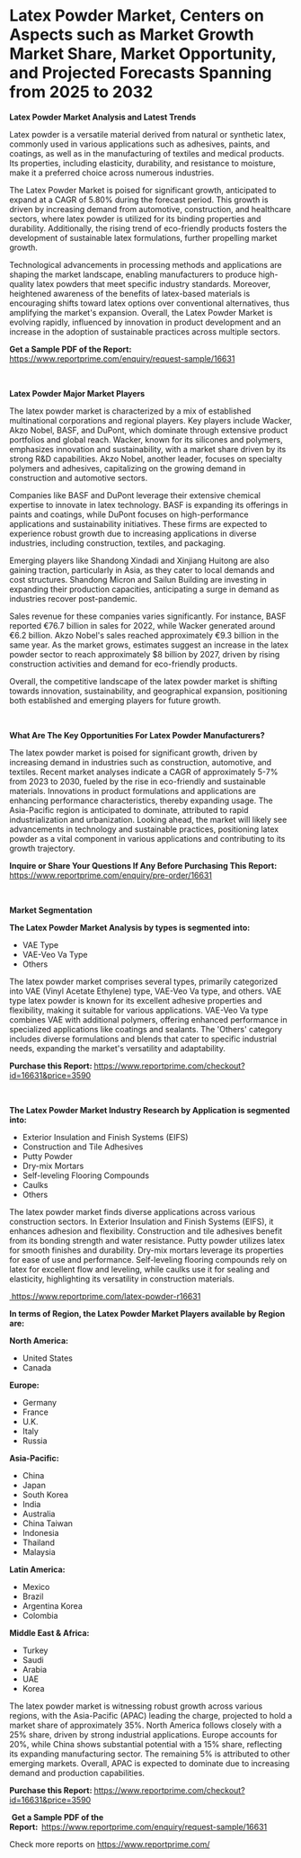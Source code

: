 <p><h1>Latex Powder Market, Centers on Aspects such as Market Growth Market Share, Market Opportunity, and Projected Forecasts Spanning from 2025 to 2032</h1></p><p><strong>Latex Powder Market Analysis and Latest Trends</strong></p>
<p><p>Latex powder is a versatile material derived from natural or synthetic latex, commonly used in various applications such as adhesives, paints, and coatings, as well as in the manufacturing of textiles and medical products. Its properties, including elasticity, durability, and resistance to moisture, make it a preferred choice across numerous industries.</p><p>The Latex Powder Market is poised for significant growth, anticipated to expand at a CAGR of 5.80% during the forecast period. This growth is driven by increasing demand from automotive, construction, and healthcare sectors, where latex powder is utilized for its binding properties and durability. Additionally, the rising trend of eco-friendly products fosters the development of sustainable latex formulations, further propelling market growth.</p><p>Technological advancements in processing methods and applications are shaping the market landscape, enabling manufacturers to produce high-quality latex powders that meet specific industry standards. Moreover, heightened awareness of the benefits of latex-based materials is encouraging shifts toward latex options over conventional alternatives, thus amplifying the market's expansion. Overall, the Latex Powder Market is evolving rapidly, influenced by innovation in product development and an increase in the adoption of sustainable practices across multiple sectors.</p></p>
<p><strong>Get a Sample PDF of the Report:&nbsp;</strong> <a href="https://www.reportprime.com/enquiry/request-sample/16631?utm_campaign=3509&utm_medium=2&utm_source=Github&utm_content=ia&utm_term=18032025&utm_id=latex-powder">https://www.reportprime.com/enquiry/request-sample/16631</a></p>
<p>&nbsp;</p>
<p><strong>Latex Powder Major Market Players</strong></p>
<p><p>The latex powder market is characterized by a mix of established multinational corporations and regional players. Key players include Wacker, Akzo Nobel, BASF, and DuPont, which dominate through extensive product portfolios and global reach. Wacker, known for its silicones and polymers, emphasizes innovation and sustainability, with a market share driven by its strong R&D capabilities. Akzo Nobel, another leader, focuses on specialty polymers and adhesives, capitalizing on the growing demand in construction and automotive sectors.</p><p>Companies like BASF and DuPont leverage their extensive chemical expertise to innovate in latex technology. BASF is expanding its offerings in paints and coatings, while DuPont focuses on high-performance applications and sustainability initiatives. These firms are expected to experience robust growth due to increasing applications in diverse industries, including construction, textiles, and packaging.</p><p>Emerging players like Shandong Xindadi and Xinjiang Huitong are also gaining traction, particularly in Asia, as they cater to local demands and cost structures. Shandong Micron and Sailun Building are investing in expanding their production capacities, anticipating a surge in demand as industries recover post-pandemic.</p><p>Sales revenue for these companies varies significantly. For instance, BASF reported €76.7 billion in sales for 2022, while Wacker generated around €6.2 billion. Akzo Nobel's sales reached approximately €9.3 billion in the same year. As the market grows, estimates suggest an increase in the latex powder sector to reach approximately $8 billion by 2027, driven by rising construction activities and demand for eco-friendly products.</p><p>Overall, the competitive landscape of the latex powder market is shifting towards innovation, sustainability, and geographical expansion, positioning both established and emerging players for future growth.</p></p>
<p>&nbsp;</p>
<p><strong>What Are The Key Opportunities For Latex Powder Manufacturers?</strong></p>
<p><p>The latex powder market is poised for significant growth, driven by increasing demand in industries such as construction, automotive, and textiles. Recent market analyses indicate a CAGR of approximately 5-7% from 2023 to 2030, fueled by the rise in eco-friendly and sustainable materials. Innovations in product formulations and applications are enhancing performance characteristics, thereby expanding usage. The Asia-Pacific region is anticipated to dominate, attributed to rapid industrialization and urbanization. Looking ahead, the market will likely see advancements in technology and sustainable practices, positioning latex powder as a vital component in various applications and contributing to its growth trajectory.</p></p>
<p><strong>Inquire or Share Your Questions If Any Before Purchasing This Report:</strong> <a href="https://www.reportprime.com/enquiry/pre-order/16631?utm_campaign=3509&utm_medium=2&utm_source=Github&utm_content=ia&utm_term=18032025&utm_id=latex-powder">https://www.reportprime.com/enquiry/pre-order/16631</a></p>
<p>&nbsp;</p>
<p><strong>Market Segmentation</strong></p>
<p><strong>The Latex Powder Market Analysis by types is segmented into:</strong></p>
<p><ul><li>VAE Type</li><li>VAE-Veo Va Type</li><li>Others</li></ul></p>
<p><p>The latex powder market comprises several types, primarily categorized into VAE (Vinyl Acetate Ethylene) type, VAE-Veo Va type, and others. VAE type latex powder is known for its excellent adhesive properties and flexibility, making it suitable for various applications. VAE-Veo Va type combines VAE with additional polymers, offering enhanced performance in specialized applications like coatings and sealants. The 'Others' category includes diverse formulations and blends that cater to specific industrial needs, expanding the market's versatility and adaptability.</p></p>
<p><strong>Purchase this Report:&nbsp;</strong><a href="https://www.reportprime.com/checkout?id=16631&price=3590&utm_campaign=3509&utm_medium=2&utm_source=Github&utm_content=ia&utm_term=18032025&utm_id=latex-powder">https://www.reportprime.com/checkout?id=16631&price=3590</a></p>
<p>&nbsp;</p>
<p><strong>The Latex Powder Market Industry Research by Application is segmented into:</strong></p>
<p><ul><li>Exterior Insulation and Finish Systems (EIFS)</li><li>Construction and Tile Adhesives</li><li>Putty Powder</li><li>Dry-mix Mortars</li><li>Self-leveling Flooring Compounds</li><li>Caulks</li><li>Others</li></ul></p>
<p><p>The latex powder market finds diverse applications across various construction sectors. In Exterior Insulation and Finish Systems (EIFS), it enhances adhesion and flexibility. Construction and tile adhesives benefit from its bonding strength and water resistance. Putty powder utilizes latex for smooth finishes and durability. Dry-mix mortars leverage its properties for ease of use and performance. Self-leveling flooring compounds rely on latex for excellent flow and leveling, while caulks use it for sealing and elasticity, highlighting its versatility in construction materials.</p></p>
<p><a href="https://www.reportprime.com/latex-powder-r16631?utm_campaign=3509&utm_medium=2&utm_source=Github&utm_content=ia&utm_term=18032025&utm_id=latex-powder">&nbsp;https://www.reportprime.com/latex-powder-r16631</a></p>
<p><strong>In terms of Region, the Latex Powder Market Players available by Region are:</strong></p>
<p>
    <p> <strong> North America: </strong>
        <ul>
            <li>United States</li>
            <li>Canada</li>
        </ul>
        </p> 
    <p> <strong> Europe: </strong>
        <ul>
            <li>Germany</li>
            <li>France</li>
            <li>U.K.</li>
            <li>Italy</li>
            <li>Russia</li>
        </ul>
        </p> 
    <p> <strong> Asia-Pacific: </strong>
        <ul>
            <li>China</li>
            <li>Japan</li>
            <li>South Korea</li>
            <li>India</li>
            <li>Australia</li>
            <li>China Taiwan</li>
            <li>Indonesia</li>
            <li>Thailand</li>
            <li>Malaysia</li>
        </ul>
        </p> 
    <p> <strong> Latin America: </strong>
        <ul>
            <li>Mexico</li>
            <li>Brazil</li>
            <li>Argentina Korea</li>
            <li>Colombia</li>
        </ul>
        </p> 
    <p> <strong> Middle East & Africa: </strong>
        <ul>
            <li>Turkey</li>
            <li>Saudi</li>
            <li>Arabia</li>
            <li>UAE</li>
            <li>Korea</li>
        </ul>
    </p>
    </p>
<p><p>The latex powder market is witnessing robust growth across various regions, with the Asia-Pacific (APAC) leading the charge, projected to hold a market share of approximately 35%. North America follows closely with a 25% share, driven by strong industrial applications. Europe accounts for 20%, while China shows substantial potential with a 15% share, reflecting its expanding manufacturing sector. The remaining 5% is attributed to other emerging markets. Overall, APAC is expected to dominate due to increasing demand and production capabilities.</p></p>
<p><strong>Purchase this Report: </strong><a href="https://www.reportprime.com/checkout?id=16631&price=3590&utm_campaign=3509&utm_medium=2&utm_source=Github&utm_content=ia&utm_term=18032025&utm_id=latex-powder">https://www.reportprime.com/checkout?id=16631&price=3590</a></p>
<p>&nbsp;<strong>Get a Sample PDF of the Report:&nbsp;&nbsp;</strong><a href="https://www.reportprime.com/enquiry/request-sample/16631?utm_campaign=3509&utm_medium=2&utm_source=Github&utm_content=ia&utm_term=18032025&utm_id=latex-powder">https://www.reportprime.com/enquiry/request-sample/16631</a></p>
<p><strong></strong></p>
<p>Check more reports on <a href="https://www.reportprime.com/?utm_campaign=3509&utm_medium=2&utm_source=Github&utm_content=ia&utm_term=18032025&utm_id=latex-powder">https://www.reportprime.com/</a></p>